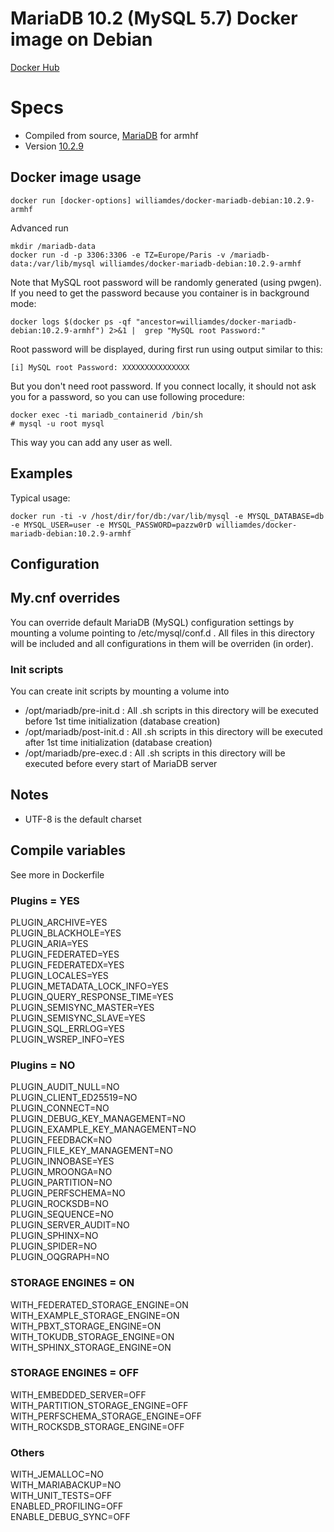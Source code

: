 # MariaDB 10.2 (MySQL 5.7) Docker image on Debian

[Docker Hub](https://hub.docker.com/r/williamdes/docker-mariadb-debian/)

# Specs
- Compiled from source, [MariaDB](https://mariadb.com/products/technology/server) for armhf
- Version [10.2.9](https://mariadb.com/kb/en/library/mariadb-1029-release-notes/)

## Docker image usage

```
docker run [docker-options] williamdes/docker-mariadb-debian:10.2.9-armhf
```

Advanced run
```
mkdir /mariadb-data
docker run -d -p 3306:3306 -e TZ=Europe/Paris -v /mariadb-data:/var/lib/mysql williamdes/docker-mariadb-debian:10.2.9-armhf
```

Note that MySQL root password will be randomly generated (using pwgen).
If you need to get the password because you container is in background mode:
```
docker logs $(docker ps -qf "ancestor=williamdes/docker-mariadb-debian:10.2.9-armhf") 2>&1 |  grep "MySQL root Password:"
```
Root password will be displayed, during first run using output similar to this:
```
[i] MySQL root Password: XXXXXXXXXXXXXXX
```

But you don't need root password. If you connect locally, it should not
ask you for a password, so you can use following procedure:
```
docker exec -ti mariadb_containerid /bin/sh
# mysql -u root mysql
```
This way you can add any user as well.

## Examples

Typical usage:

```
docker run -ti -v /host/dir/for/db:/var/lib/mysql -e MYSQL_DATABASE=db -e MYSQL_USER=user -e MYSQL_PASSWORD=pazzw0rD williamdes/docker-mariadb-debian:10.2.9-armhf
```

## Configuration

## My.cnf overrides

You can override default MariaDB (MySQL) configuration settings by mounting a volume pointing to /etc/mysql/conf.d .
All files in this directory will be included and all configurations in them will be overriden (in order).

### Init scripts

You can create init scripts by mounting a volume into
- /opt/mariadb/pre-init.d : All .sh scripts in this directory will be executed before 1st time initialization (database creation)
- /opt/mariadb/post-init.d : All .sh scripts in this directory will be executed after 1st time initialization (database creation)
- /opt/mariadb/pre-exec.d : All .sh scripts in this directory will be executed before every start of MariaDB server

## Notes

- UTF-8 is the default charset

## Compile variables

See more in Dockerfile

### Plugins = YES
  PLUGIN_ARCHIVE=YES  
  PLUGIN_BLACKHOLE=YES  
  PLUGIN_ARIA=YES  
  PLUGIN_FEDERATED=YES  
  PLUGIN_FEDERATEDX=YES  
  PLUGIN_LOCALES=YES  
  PLUGIN_METADATA_LOCK_INFO=YES  
  PLUGIN_QUERY_RESPONSE_TIME=YES  
  PLUGIN_SEMISYNC_MASTER=YES  
  PLUGIN_SEMISYNC_SLAVE=YES  
  PLUGIN_SQL_ERRLOG=YES  
  PLUGIN_WSREP_INFO=YES  
### Plugins = NO
  PLUGIN_AUDIT_NULL=NO  
  PLUGIN_CLIENT_ED25519=NO  
  PLUGIN_CONNECT=NO   
  PLUGIN_DEBUG_KEY_MANAGEMENT=NO  
  PLUGIN_EXAMPLE_KEY_MANAGEMENT=NO  
  PLUGIN_FEEDBACK=NO  
  PLUGIN_FILE_KEY_MANAGEMENT=NO  
  PLUGIN_INNOBASE=YES  
  PLUGIN_MROONGA=NO  
  PLUGIN_PARTITION=NO  
  PLUGIN_PERFSCHEMA=NO  
  PLUGIN_ROCKSDB=NO  
  PLUGIN_SEQUENCE=NO  
  PLUGIN_SERVER_AUDIT=NO  
  PLUGIN_SPHINX=NO  
  PLUGIN_SPIDER=NO  
  PLUGIN_OQGRAPH=NO  
### STORAGE ENGINES = ON
  WITH_FEDERATED_STORAGE_ENGINE=ON  
  WITH_EXAMPLE_STORAGE_ENGINE=ON  
  WITH_PBXT_STORAGE_ENGINE=ON  
  WITH_TOKUDB_STORAGE_ENGINE=ON  
  WITH_SPHINX_STORAGE_ENGINE=ON  
### STORAGE ENGINES = OFF
  WITH_EMBEDDED_SERVER=OFF  
  WITH_PARTITION_STORAGE_ENGINE=OFF  
  WITH_PERFSCHEMA_STORAGE_ENGINE=OFF  
  WITH_ROCKSDB_STORAGE_ENGINE=OFF  
### Others
  WITH_JEMALLOC=NO    
  WITH_MARIABACKUP=NO   
  WITH_UNIT_TESTS=OFF    
  ENABLED_PROFILING=OFF  
  ENABLE_DEBUG_SYNC=OFF  
